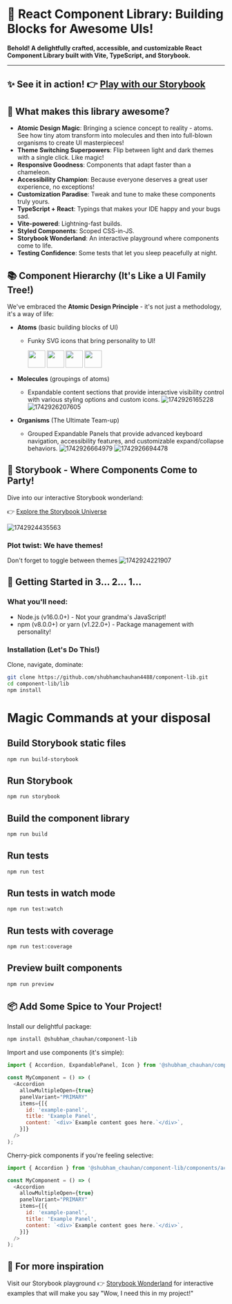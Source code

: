 # 🚀 React Component Library: Building Blocks for Awesome UIs!

**Behold! A delightfully crafted, accessible, and customizable React Component Library built with Vite, TypeScript, and Storybook.**

---

## ✨ See it in action! 👉 [Play with our Storybook](https://67e03155d6ee9e0a477dad36-lmywntygig.chromatic.com/)

## 🎨 What makes this library awesome?

- **Atomic Design Magic**: Bringing a science concept to reality - atoms. See how tiny atom transform into molecules and then into full-blown organisms to create UI masterpieces!
- **Theme Switching Superpowers**: Flip between light and dark themes with a single click. Like magic!
- **Responsive Goodness**: Components that adapt faster than a chameleon.
- **Accessibility Champion**: Because everyone deserves a great user experience, no exceptions!
- **Customization Paradise**: Tweak and tune to make these components truly yours.
- **TypeScript + React**: Typings that makes your IDE happy and your bugs sad.
- **Vite-powered**: Lightning-fast builds.
- **Styled Components**: Scoped CSS-in-JS.
- **Storybook Wonderland**: An interactive playground where components come to life.
- **Testing Confidence**: Some tests that let you sleep peacefully at night.

## 📚 Component Hierarchy (It's Like a UI Family Tree!)

We've embraced the **Atomic Design Principle** - it's not just a methodology, it's a way of life:

* **Atoms** (basic building blocks of UI)

  * Funky SVG icons that bring personality to UI!

    <img src='assets/README/1742896907397.png' width='40' height='40'/>
    <img src='assets/README/1742926312172.png' width='40' height='40'/>
    <img src='assets/README/1742926540691.png' width='40' height='40'/>
    <img src='assets/README/1742926329807.png'  width='40' height='40'/>
* **Molecules** (groupings of atoms)

  * Expandable content sections that provide interactive visibility control with various styling options and custom icons.
    ![1742926165228](assets/README/1742926165228.png)
    ![1742926207605](assets/README/1742926207605.png)
* **Organisms** (The Ultimate Team-up)

  * Grouped Expandable Panels that provide advanced keyboard navigation, accessibility features, and customizable expand/collapse behaviors.
    ![1742926664979](assets/README/1742926664979.png)
    ![1742926694478](assets/README/1742926694478.png)

## 🌈 Storybook - Where Components Come to Party!

Dive into our interactive Storybook wonderland:

👉 [Explore the Storybook Universe](https://67e03155d6ee9e0a477dad36-lmywntygig.chromatic.com/)

![1742924435563](assets/README/1742924435563.png)

### Plot twist: We have themes!

Don't forget to toggle between themes
![1742924221907](assets/README/1742924221907.png)

## 🚀 Getting Started in 3... 2... 1...

### What you'll need:

- Node.js (v16.0.0+) - Not your grandma's JavaScript!
- npm (v8.0.0+) or yarn (v1.22.0+) - Package management with personality!

### Installation (Let's Do This!)

Clone, navigate, dominate:

```bash
git clone https://github.com/shubhamchauhan4488/component-lib.git
cd component-lib/lib
npm install
```

# Magic Commands at your disposal

## Build Storybook static files

```bash
npm run build-storybook
```

## Run Storybook

```bash
npm run storybook
```

## Build the component library

```bash
npm run build
```

## Run tests

```bash
npm run test
```

## Run tests in watch mode

```bash
npm run test:watch
```

## Run tests with coverage

```bash
npm run test:coverage
```

## Preview built components

```bash
npm run preview
```

## 📦 Add Some Spice to Your Project!

Install our delightful package:

```bash
npm install @shubham_chauhan/component-lib
```

Import and use components (it's simple):

```js
import { Accordion, ExpandablePanel, Icon } from '@shubham_chauhan/component-lib';

const MyComponent = () => (
  <Accordion
    allowMultipleOpen={true}
    panelVariant="PRIMARY"
    items={[{
      id: 'example-panel',
      title: 'Example Panel',
      content: `<div>`Example content goes here.`</div>`,
    }]}
  />
);
```

Cherry-pick components if you're feeling selective:

```js
import { Accordion } from '@shubham_chauhan/component-lib/components/accordion';

const MyComponent = () => (
  <Accordion
    allowMultipleOpen={true}
    panelVariant="PRIMARY"
    items={[{
      id: 'example-panel',
      title: 'Example Panel',
      content: `<div>`Example content goes here.`</div>`,
    }]}
  />
);
```

## 📖 For more inspiration

Visit our Storybook playground 👉 [Storybook Wonderland](https://67e03155d6ee9e0a477dad36-lmywntygig.chromatic.com/) for interactive examples that will make you say "Wow, I need this in my project!"
